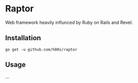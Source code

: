 # Raptor

Web framework heavily influnced by Ruby on Rails and Revel.

## Installation

`go get -u github.com/h00s/raptor`

## Usage

...